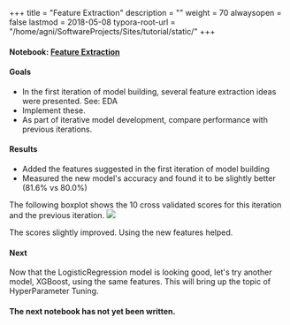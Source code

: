 +++
title = "Feature Extraction"
description = ""
weight = 70
alwaysopen = false
lastmod = 2018-05-08
typora-root-url = "/home/agni/SoftwareProjects/Sites/tutorial/static/"
+++
#### Notebook: <a href="http://nbviewer.jupyter.org/github/sdiehl28/tutorial-jupyter-notebooks/blob/master/projects/titanic/Titanic05.ipynb" target="_blank">Feature Extraction</a>
#### Goals  
* In the first iteration of model building, several feature extraction ideas were presented. See: EDA
* Implement these.
* As part of iterative model development, compare performance with previous iterations.

#### Results  
- Added the features suggested in the first iteration of model building
- Measured the new model's accuracy and found it to be slightly better (81.6% vs 80.0%)

The following boxplot shows the 10 cross validated scores for this iteration and the previous iteration.  <img src='/images/5_vs_4.png'>

The scores slightly improved.  Using the new features helped.

#### Next

Now that the LogisticRegression model is looking good, let's try another model, XGBoost, using the same features.  This will bring up the topic of HyperParameter Tuning.

#### The next notebook has not yet been written.